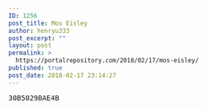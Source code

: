 ```yaml
---
ID: 1256
post_title: Mos Eisley
author: henryu333
post_excerpt: ""
layout: post
permalink: >
  https://portalrepository.com/2018/02/17/mos-eisley/
published: true
post_date: 2018-02-17 23:14:27
---
```

<pre>30B5029BAE4B</pre>